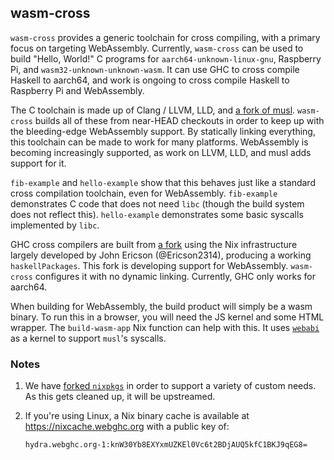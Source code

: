 wasm-cross
---

`wasm-cross` provides a generic toolchain for cross compiling, with a
primary focus on targeting WebAssembly. Currently, `wasm-cross` can be
used to build "Hello, World!" C programs for
`aarch64-unknown-linux-gnu`, Raspberry Pi, and
`wasm32-unknown-unknown-wasm`. It can use GHC to cross compile Haskell
to aarch64, and work is ongoing to cross compile Haskell to Raspberry
Pi and WebAssembly.

The C toolchain is made up of Clang / LLVM, LLD, and [a fork of
musl](https://github.com/WebGHC/musl). `wasm-cross` builds all of
these from near-HEAD checkouts in order to keep up with the
bleeding-edge WebAssembly support. By statically linking everything,
this toolchain can be made to work for many platforms. WebAssembly is
becoming increasingly supported, as work on LLVM, LLD, and musl adds
support for it.

`fib-example` and `hello-example` show that this behaves just like a
standard cross compilation toolchain, even for
WebAssembly. `fib-example` demonstrates C code that does not need
`libc` (though the build system does not reflect
this). `hello-example` demonstrates some basic syscalls implemented by
`libc`.

GHC cross compilers are built from [a
fork](https://github.com/WebGHC/ghc) using the Nix infrastructure
largely developed by John Ericson (@Ericson2314), producing a working
`haskellPackages`. This fork is developing support for
WebAssembly. `wasm-cross` configures it with no dynamic
linking. Currently, GHC only works for aarch64.

When building for WebAssembly, the build product will simply be a wasm
binary. To run this in a browser, you will need the JS kernel and some
HTML wrapper. The `build-wasm-app` Nix function can help with this. It
uses [`webabi`](https://github.com/WebGHC/webabi) as a kernel to
support `musl`'s syscalls.

### Notes

1. We have [forked
   `nixpkgs`](https://github.com/WebGHC/nixpkgs/tree/wasm-cross) in
   order to support a variety of custom needs. As this gets cleaned
   up, it will be upstreamed.
2. If you're using Linux, a Nix binary cache is available at
   https://nixcache.webghc.org with a public key of:

   `hydra.webghc.org-1:knW30Yb8EXYxmUZKEl0Vc6t2BDjAUQ5kfC1BKJ9qEG8=`
